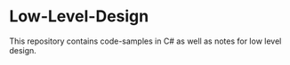# Low-Level-Design
This repository contains code-samples in C# as well as notes for low level design.

